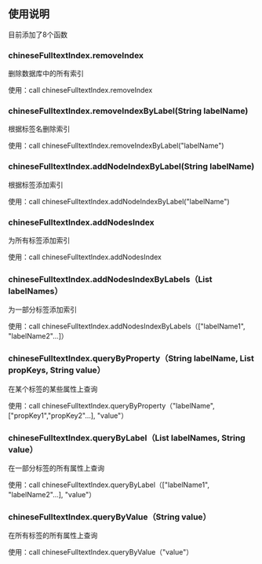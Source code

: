 ## 使用说明

目前添加了8个函数

### chineseFulltextIndex.removeIndex
删除数据库中的所有索引

使用：call chineseFulltextIndex.removeIndex

### chineseFulltextIndex.removeIndexByLabel(String labelName)
根据标签名删除索引

使用：call chineseFulltextIndex.removeIndexByLabel("labelName")

### chineseFulltextIndex.addNodeIndexByLabel(String labelName)
根据标签添加索引

使用：call chineseFulltextIndex.addNodeIndexByLabel("labelName")

### chineseFulltextIndex.addNodesIndex
为所有标签添加索引

使用：call chineseFulltextIndex.addNodesIndex

### chineseFulltextIndex.addNodesIndexByLabels（List<String> labelNames）
为一部分标签添加索引

使用：call chineseFulltextIndex.addNodesIndexByLabels（["labelName1", "labelName2"...]）

### chineseFulltextIndex.queryByProperty（String labelName, List<String> propKeys, String value）
在某个标签的某些属性上查询

使用：call chineseFulltextIndex.queryByProperty（"labelName", ["propKey1","propKey2"...], "value"）

### chineseFulltextIndex.queryByLabel（List<String> labelNames, String value）
在一部分标签的所有属性上查询

使用：call chineseFulltextIndex.queryByLabel（["labelName1", "labelName2"...], "value"）

### chineseFulltextIndex.queryByValue（String value）
在所有标签的所有属性上查询

使用：call chineseFulltextIndex.queryByValue（"value"）